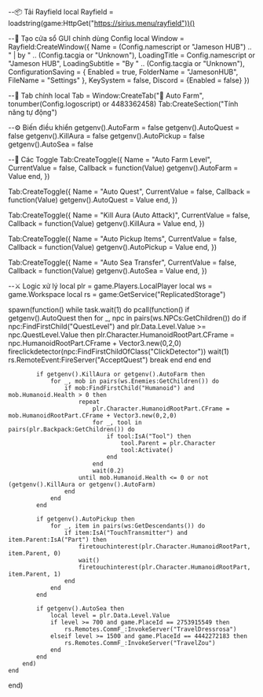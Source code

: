 --📦 Tải Rayfield
local Rayfield = loadstring(game:HttpGet("https://sirius.menu/rayfield"))()

--🧠 Tạo cửa sổ GUI chính dùng Config
local Window = Rayfield:CreateWindow({
    Name = (Config.namescript or "Jameson HUB") .. " | by " .. (Config.tacgia or "Unknown"),
    LoadingTitle = Config.namescript or "Jameson HUB",
    LoadingSubtitle = "By " .. (Config.tacgia or "Unknown"),
    ConfigurationSaving = {
        Enabled = true,
        FolderName = "JamesonHUB",
        FileName = "Settings"
    },
    KeySystem = false,
    Discord = {Enabled = false}
})

--🌊 Tab chính
local Tab = Window:CreateTab("🌊 Auto Farm", tonumber(Config.logoscript) or 4483362458)
Tab:CreateSection("Tính năng tự động")

--⚙️ Biến điều khiển
getgenv().AutoFarm = false
getgenv().AutoQuest = false
getgenv().KillAura = false
getgenv().AutoPickup = false
getgenv().AutoSea = false

--🧩 Các Toggle
Tab:CreateToggle({
    Name = "Auto Farm Level",
    CurrentValue = false,
    Callback = function(Value)
        getgenv().AutoFarm = Value
    end,
})

Tab:CreateToggle({
    Name = "Auto Quest",
    CurrentValue = false,
    Callback = function(Value)
        getgenv().AutoQuest = Value
    end,
})

Tab:CreateToggle({
    Name = "Kill Aura (Auto Attack)",
    CurrentValue = false,
    Callback = function(Value)
        getgenv().KillAura = Value
    end,
})

Tab:CreateToggle({
    Name = "Auto Pickup Items",
    CurrentValue = false,
    Callback = function(Value)
        getgenv().AutoPickup = Value
    end,
})

Tab:CreateToggle({
    Name = "Auto Sea Transfer",
    CurrentValue = false,
    Callback = function(Value)
        getgenv().AutoSea = Value
    end,
})

--⚔️ Logic xử lý
local plr = game.Players.LocalPlayer
local ws = game.Workspace
local rs = game:GetService("ReplicatedStorage")

spawn(function()
    while task.wait(1) do
        pcall(function()
            if getgenv().AutoQuest then
                for _, npc in pairs(ws.NPCs:GetChildren()) do
                    if npc:FindFirstChild("QuestLevel") and plr.Data.Level.Value >= npc.QuestLevel.Value then
                        plr.Character.HumanoidRootPart.CFrame = npc.HumanoidRootPart.CFrame + Vector3.new(0,2,0)
                        fireclickdetector(npc:FindFirstChildOfClass("ClickDetector"))
                        wait(1)
                        rs.RemoteEvent:FireServer("AcceptQuest")
                        break
                    end
                end
            end

            if getgenv().KillAura or getgenv().AutoFarm then
                for _, mob in pairs(ws.Enemies:GetChildren()) do
                    if mob:FindFirstChild("Humanoid") and mob.Humanoid.Health > 0 then
                        repeat
                            plr.Character.HumanoidRootPart.CFrame = mob.HumanoidRootPart.CFrame + Vector3.new(0,2,0)
                            for _, tool in pairs(plr.Backpack:GetChildren()) do
                                if tool:IsA("Tool") then
                                    tool.Parent = plr.Character
                                    tool:Activate()
                                end
                            end
                            wait(0.2)
                        until mob.Humanoid.Health <= 0 or not (getgenv().KillAura or getgenv().AutoFarm)
                    end
                end
            end

            if getgenv().AutoPickup then
                for _, item in pairs(ws:GetDescendants()) do
                    if item:IsA("TouchTransmitter") and item.Parent:IsA("Part") then
                        firetouchinterest(plr.Character.HumanoidRootPart, item.Parent, 0)
                        wait()
                        firetouchinterest(plr.Character.HumanoidRootPart, item.Parent, 1)
                    end
                end
            end

            if getgenv().AutoSea then
                local level = plr.Data.Level.Value
                if level >= 700 and game.PlaceId == 2753915549 then
                    rs.Remotes.CommF_:InvokeServer("TravelDressrosa")
                elseif level >= 1500 and game.PlaceId == 4442272183 then
                    rs.Remotes.CommF_:InvokeServer("TravelZou")
                end
            end
        end)
    end
end)
